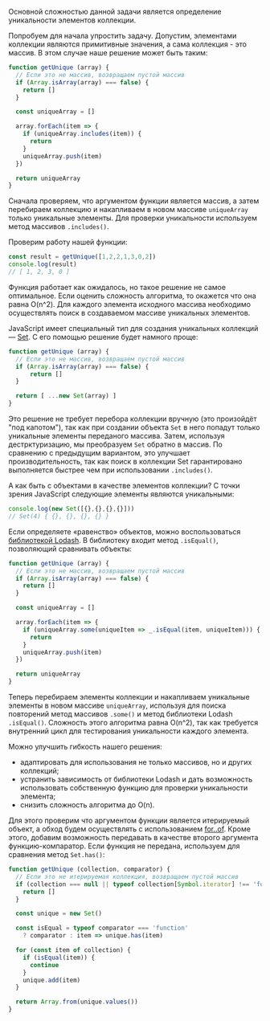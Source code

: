 Основной сложностью данной задачи является определение уникальности элементов коллекции.

Попробуем для начала упростить задачу. Допустим, элементами коллекции являются примитивные значения, а сама коллекция - это массив. В этом случае наше решение может быть таким:

```js
function getUnique (array) {
  // Если это не массив, возвращаем пустой массив
  if (Array.isArray(array) === false) {
    return []
  }

  const uniqueArray = []

  array.forEach(item => {
    if (uniqueArray.includes(item)) {
      return
    }
    uniqueArray.push(item)
  })

  return uniqueArray
}
```

Сначала проверяем, что аргументом функции является массив, а затем перебираем коллекцию и накапливаем в новом массиве `uniqueArray` только уникальные элементы. Для проверки уникальности используем метод массивов `.includes()`.

Проверим работу нашей функции:

```js
const result = getUnique([1,2,2,1,3,0,2])
console.log(result)
// [ 1, 2, 3, 0 ]
```

Функция работает как ожидалось, но такое решение не самое оптимальное. Если оценить сложность алгоритма, то окажется что она равна O(n^2). Для каждого элемента исходного массива необходимо осуществлять поиск в создаваемом массиве уникальных элементов.

JavaScript имеет специальный тип для создания уникальных коллекций — [Set](/js/set/). С его помощью решение будет намного проще:

```js
function getUnique (array) {
  // Если это не массив, возвращаем пустой массив
  if (Array.isArray(array) === false) {
      return []
  }

  return [ ...new Set(array) ]
}
```

Это решение не требует перебора коллекции вручную (это произойдёт "под капотом"), так как при создании объекта `Set` в него попадут только уникальные элементы переданого массива. Затем, используя дестрктуризацию, мы преобразуем `Set` обратно в массив.
По сравнению с предыдущим вариантом, это улучшает производительность, так как поиск в коллекции Set гарантировано выполняется быстрее чем при использовании `.includes()`.

А как быть с объектами в качестве элементов коллекции? С точки зрения JavaScript следующие элементы являются уникальными:

```js
console.log(new Set([{},{},{},{}]))
// Set(4) { {}, {}, {}, {} }
```

Если определяете «равенство» объектов, можно воспользоваться [библиотекой Lodash](https://lodash.com). В библиотеку входит метод `.isEqual()`, позволяющий сравнивать объекты:

```js
function getUnique (array) {
  // Если это не массив, возвращаем пустой массив
  if (Array.isArray(array) === false) {
    return []
  }

  const uniqueArray = []

  array.forEach(item => {
    if (uniqueArray.some(uniqueItem => _.isEqual(item, uniqueItem))) {
      return
    }
    uniqueArray.push(item)
  })

  return uniqueArray
}
```

Теперь перебираем элементы коллекции и накапливаем уникальные элементы в новом массиве `uniqueArray`, используя для поиска повторений метод массивов `.some()` и метод библиотеки Lodash `.isEqual()`. Сложность этого алгоритма равна O(n^2), так как требуется внутренний цикл для тестирования уникальности каждого элемента.

Можно улучшить гибкость нашего решения:
- адаптировать для использования не только массивов, но и других коллекций;
- устранить зависимость от библиотеки Lodash и дать возможность использовать собственную функцию для проверки уникальности элемента;
- снизить сложность алгоритма до O(n).

Для этого проверим что аргументом функции является итерируемый объект, а обход будем осуществлять с использованием [for..of](/js/for-of/). Кроме этого, добавим возможность передавать в качестве второго аргумента функцию-компаратор. Если функция не передана, используем для сравнения метод `Set.has()`:

```js
function getUnique (collection, comparator) {
  // Если это не итерируемая коллекция, возвращаем пустой массив
  if (collection === null || typeof collection[Symbol.iterator] !== 'function') {
    return []
  }

  const unique = new Set()

  const isEqual = typeof comparator === 'function'
    ? comparator : item => unique.has(item)

  for (const item of collection) {
    if (isEqual(item)) {
      continue
    }
    unique.add(item)
  }

  return Array.from(unique.values())
}
```

